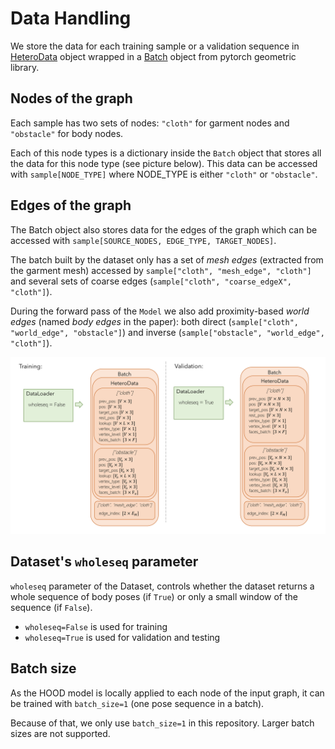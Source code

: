 # Data Handling

We store the data for each training sample or a validation sequence
in [HeteroData](https://pytorch-geometric.readthedocs.io/en/latest/generated/torch_geometric.data.HeteroData.html)
object
wrapped in
a [Batch](https://pytorch-geometric.readthedocs.io/en/latest/generated/torch_geometric.data.Batch.html#torch_geometric.data.Batch)
object from pytorch geometric library.

## Nodes of the graph

Each sample has two sets of nodes: `"cloth"` for garment nodes and `"obstacle"` for body nodes.

Each of this node types is a dictionary inside the `Batch` object that stores all the data for this node type (see
picture below).
This data can be accessed with `sample[NODE_TYPE]` where NODE_TYPE is either `"cloth"` or `"obstacle"`.

## Edges of the graph

The Batch object also stores data for the edges of the graph which can be accessed
with `sample[SOURCE_NODES, EDGE_TYPE, TARGET_NODES]`.

The batch built by the dataset only has a set of *mesh edges* (extracted from the garment mesh) accessed by
`sample["cloth", "mesh_edge", "cloth"]` and several sets of coarse edges (`sample["cloth", "coarse_edgeX", "cloth"]`).

During the forward pass of the `Model` we also add proximity-based *world edges* (named *body edges* in the paper):
both direct (`sample["cloth", "world_edge", "obstacle"]`) and inverse (`sample["obstacle", "world_edge", "cloth"]`).

![Dataset](../static/datasets.png)

## Dataset's `wholeseq` parameter

`wholeseq` parameter of the Dataset, controls whether the dataset returns a whole sequence of body poses (if `True`) or
only a small window of the sequence (if `False`).

* `wholeseq=False` is used for training
* `wholeseq=True` is used for validation and testing

## Batch size

As the HOOD model is locally applied to each node of the input graph, it can be trained with `batch_size=1` (one pose
sequence in a batch).

Because of that, we only use `batch_size=1` in this repository. Larger batch sizes are not supported.

